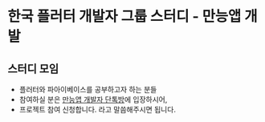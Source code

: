 # 한국 플러터 개발자 그룹 스터디 - 만능앱 개발

## 스터디 모임

- 플러터와 파아이베이스를 공부하고자 하는 분들
- 참여하실 분은 [만능앱 개발자 단톡방](https://open.kakao.com/o/gNs8gvid)에 입장하시어, 
- 프로젝트 참여 신청합니다. 라고 말씀해주시면 됩니다.


